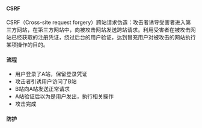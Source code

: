 #### CSRF

CSRF（Cross-site request forgery）跨站请求伪造：攻击者诱导受害者进入第三方网站，在第三方网站中，向被攻击网站发送跨站请求。利用受害者在被攻击网站已经获取的注册凭证，绕过后台的用户验证，达到冒充用户对被攻击的网站执行某项操作的目的。

#### 流程

- 用户登录了A站，保留登录凭证
- 攻击者引诱用户访问了B站
- B站向A站发送正常请求
- A站验证后以为是用户发出，执行相关操作
- 攻击完成

#### 防护

